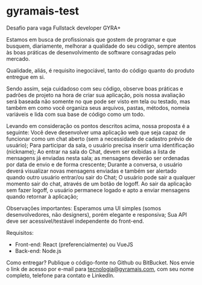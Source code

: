 # gyramais-test
Desafio para vaga Fullstack developer GYRA+

Estamos em busca de profissionais que gostem de programar e que busquem, diariamente, melhorar a qualidade do seu código, sempre atentos às boas práticas de desenvolvimento de software consagradas pelo mercado.

Qualidade, aliás, é requisito inegociável, tanto do código quanto do produto entregue em si.

Sendo assim, seja cuidadoso com seu código, observe boas práticas e padrões de projeto na hora de criar sua aplicação, pois nossa avaliação será baseada não somente no que pode ser visto em tela ou testado, mas também em como você organiza seus arquivos, pastas, métodos, nomeia variáveis e lida com sua base de código como um todo.

Levando em consideração os pontos descritos acima, nossa proposta é a seguinte:
Você deve desenvolver uma aplicação web que seja capaz de funcionar como um chat aberto (sem a necessidade de cadastro prévio de usuário);
Para participar da sala, o usuário precisa inserir uma identificação (nickname);
Ao entrar na sala do Chat, devem ser exibidas a lista de mensagens já enviadas nesta sala; as mensagens deverão ser ordenadas por data de envio e de forma crescente;
Durante a conversa, o usuário deverá visualizar novas mensagens enviadas e também ser alertado quando outro usuário entrar/ou sair do Chat;
O usuário pode sair a qualquer momento sair do chat, através de um botão de logoff.
Ao sair da aplicação sem fazer logoff, o usuário permanece logado e apto a enviar mensagens quando retornar à aplicação;

Observações importantes:
Esperamos uma UI simples (somos desenvolvedores, não designers), porém elegante e responsiva;
Sua API deve ser acessível/testável independente do front-end.

Requisitos:
- Front-end: React (preferencialmente) ou VueJS
- Back-end: Node.js

Como entregar?
Publique o código-fonte no Github ou BitBucket. Nos envie o link de acesso por e-mail para tecnologia@gyramais.com, com seu nome completo, telefone para contato e LinkedIn.
